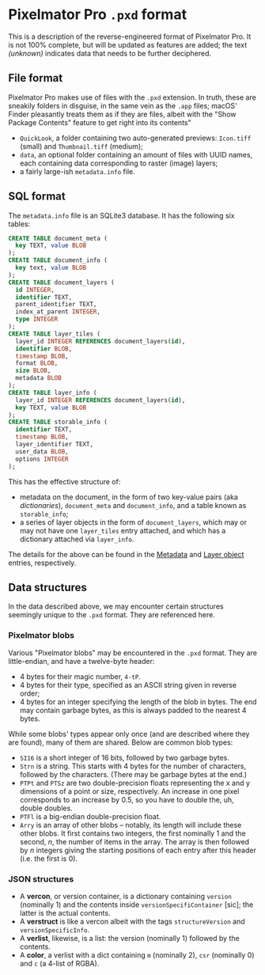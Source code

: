 # Pixelmator Pro `.pxd` format

This is a description of the reverse-engineered format of Pixelmator Pro. It is not 100% complete, but will be updated as features are added; the text _(unknown)_ indicates data that needs to be further deciphered.

## File format

Pixelmator Pro makes use of files with the `.pxd` extension. In truth, these are sneakily folders in disguise, in the same vein as the `.app` files; macOS' Finder pleasantly treats them as if they are files, albeit with the "Show Package Contents" feature to get right into its contents"

- `QuickLook`, a folder containing two auto-generated previews: `Icon.tiff` (small) and `Thumbnail.tiff` (medium);
- `data`, an optional folder containing an amount of files with UUID names, each containing data corresponding to raster (image) layers;
- a fairly large-ish `metadata.info` file.

<a id="sql"></a>
## SQL format

The `metadata.info` file is an SQLite3 database. It has the following six tables:

```sql
CREATE TABLE document_meta (
  key TEXT, value BLOB
);
CREATE TABLE document_info (
  key text, value BLOB
);
CREATE TABLE document_layers (
  id INTEGER,
  identifier TEXT,
  parent_identifier TEXT,
  index_at_parent INTEGER,
  type INTEGER
);
CREATE TABLE layer_tiles (
  layer_id INTEGER REFERENCES document_layers(id),
  identifier BLOB,
  timestamp BLOB,
  format BLOB,
  size BLOB,
  metadata BLOB
);
CREATE TABLE layer_info (
  layer_id INTEGER REFERENCES document_layers(id),
  key TEXT, value BLOB
);
CREATE TABLE storable_info (
  identifier TEXT,
  timestamp BLOB,
  layer_identifier TEXT,
  user_data BLOB,
  options INTEGER
);
```

This has the effective structure of:

- metadata on the document, in the form of two key-value pairs (aka _dictionaries_), `document_meta` and `document_info`, and a table known as `storable_info`;
- a series of layer objects in the form of `document_layers`, which may or may not have one `layer_tiles` entry attached, and which has a dictionary attached via `layer_info`.

The details for the above can be found in the [Metadata](docs/pxd/metadata.md) and [Layer object](docs/pxd/layer.md) entries, respectively.

## Data structures

In the data described above, we may encounter certain structures seemingly unique to the `.pxd` format. They are referenced here.

### Pixelmator blobs

Various "Pixelmator blobs" may be encountered in the `.pxd` format. They are little-endian, and have a twelve-byte header:
- 4 bytes for their magic number, `4-tP`.
- 4 bytes for their type, specified as an ASCII string given in reverse order;
- 4 bytes for an integer specifying the length of the blob in bytes. The end may contain garbage bytes, as this is always padded to the nearest 4 bytes.

<a id="blobs"></a>
While some blobs' types appear only once (and are described where they are found), many of them are shared. Below are common blob types:

- `SI16` is a short integer of 16 bits, followed by two garbage bytes.
- `Strn` is a string. This starts with 4 bytes for the number of characters, followed by the characters. (There may be garbage bytes at the end.)
- `PTPt` and `PTSz` are two double-precision floats representing the x and y dimensions of a point or size, respectively. An increase in one pixel corresponds to an increase by 0.5, so you have to double the, uh, double doubles.
- `PTFl` is a big-endian double-precision float.
- `Arry` is an array of other blobs – notably, its length will include these other blobs. It first contains two integers, the first nominally 1 and the second, _n_, the number of items in the array. The array is then followed by _n_ integers giving the starting positions of each entry after this header (i.e. the first is 0).

<a id="json"></a>
### JSON structures

- A **vercon**, or version container, is a dictionary containing `version` (nominally 1) and the contents inside `versionSpecifiContainer` \[sic\]; the latter is the actual contents.
- A **verstruct** is like a vercon albeit with the tags `structureVersion` and `versionSpecificInfo`.
- A **verlist**, likewise, is a list: the version (nominally 1) followed by the contents.
- A **color**, a verlist with a dict containing `m` (nominally 2), `csr` (nominally 0) and `c` (a 4-list of RGBA).
